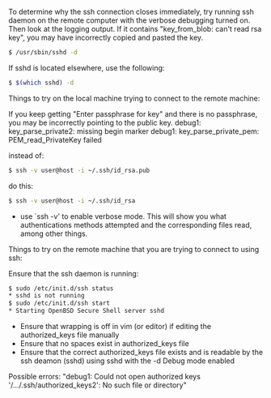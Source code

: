 To determine why the ssh connection closes immediately, try running ssh daemon on the remote computer with the verbose debugging turned on. Then look at the logging output. If it contains "key_from_blob: can't read rsa key", you may have incorrectly copied and pasted the key.

```bash
$ /usr/sbin/sshd -d
```

If sshd is located elsewhere, use the following:

```bash
$ $(which sshd) -d
```

Things to try on the local machine trying to connect to the remote machine:

If you keep getting "Enter passphrase for key" and there is no passphrase, you may be incorrectly pointing to the public key.
debug1: key_parse_private2: missing begin marker
debug1: key_parse_private_pem: PEM_read_PrivateKey failed

instead of:
```bash
$ ssh -v user@host -i ~/.ssh/id_rsa.pub
```

do this:
```bash
$ ssh -v user@host -i ~/.ssh/id_rsa
```

* use `ssh -v'  to enable verbose mode. This will show you what authentications methods attempted and the corresponding files read, among other things.

Things to try on the remote machine that you are trying to connect to using ssh:

Ensure that the ssh daemon is running:
```bash
$ sudo /etc/init.d/ssh status
* sshd is not running
$ sudo /etc/init.d/ssh start
* Starting OpenBSD Secure Shell server sshd
```

* Ensure that wrapping is off in vim (or editor) if editing the authorized_keys file manually
* Ensure that no spaces exist in authorized_keys file
* Ensure that the correct authorized_keys file exists and is readable
by the ssh deamon (sshd) using sshd with the -d Debug mode enabled

Possible errors: "debug1: Could not open authorized keys '/.../.ssh/authorized_keys2': No such file or directory"